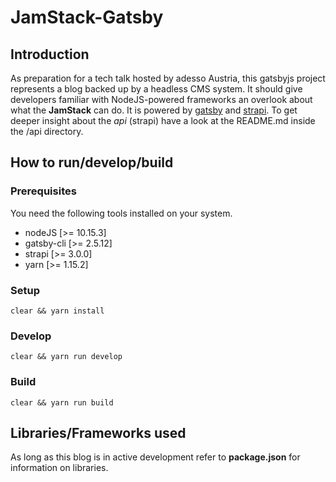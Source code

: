 # JamStack-Gatsby

## Introduction

As preparation for a tech talk hosted by adesso Austria, this gatsbyjs project represents a blog backed up by a headless CMS system. It should give developers familiar with NodeJS-powered frameworks an overlook about what the **JamStack** can do. It is powered by [gatsby](https://gatsbyjs.org) and [strapi](https://strapi.io). To get deeper insight about the *api* (strapi) have a look at the README.md inside the /api directory.

## How to run/develop/build

### Prerequisites

You need the following tools installed on your system.

- nodeJS [>= 10.15.3]
- gatsby-cli [>= 2.5.12]
- strapi [>= 3.0.0]
- yarn [>= 1.15.2]

### Setup

```shell
clear && yarn install
```

### Develop

```shell
clear && yarn run develop
```

### Build

```shell
clear && yarn run build
```

## Libraries/Frameworks used

As long as this blog is in active development refer to **package.json** for information on libraries.
